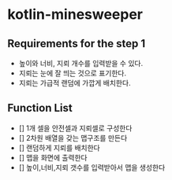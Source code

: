 # kotlin-minesweeper

## Requirements for the step 1

- 높이와 너비, 지뢰 개수를 입력받을 수 있다.
- 지뢰는 눈에 잘 띄는 것으로 표기한다.
- 지뢰는 가급적 랜덤에 가깝게 배치한다.


## Function List

- [] 1개 셀을 안전셀과 지뢰셀로 구성한다
- [] 2차원 배열을 갖는 맵구조를 만든다
- [] 랜덤하게 지뢰를 배치한다 
- [] 맵을 화면에 출력한다 
- [] 높이,너비,지뢰 갯수를 입력받아서 맵을 생성한다


